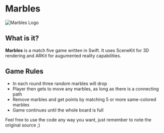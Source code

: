 # Marbles
![Marbles Logo](https://github.com/UnalignedByte/marbles/Marbles/Assets/Images.xcassets/AppIcon.appiconset/AppIcon@3x.png?raw=true)

## What is it?
**Marbles** is a match five game written in Swift. It uses SceneKit for 3D rendering and ARKit for augumented reality capabilities.

## Game Rules
* In each round three random marbles will drop
* Player then gets to move any marbles, as long as there is a connecting path
* Remove marbles and get points by matching 5 or more same-colored marbles
* Game continues until the whole board is full

Feel free to use the code any way you want, just remember to note the original source ;)
